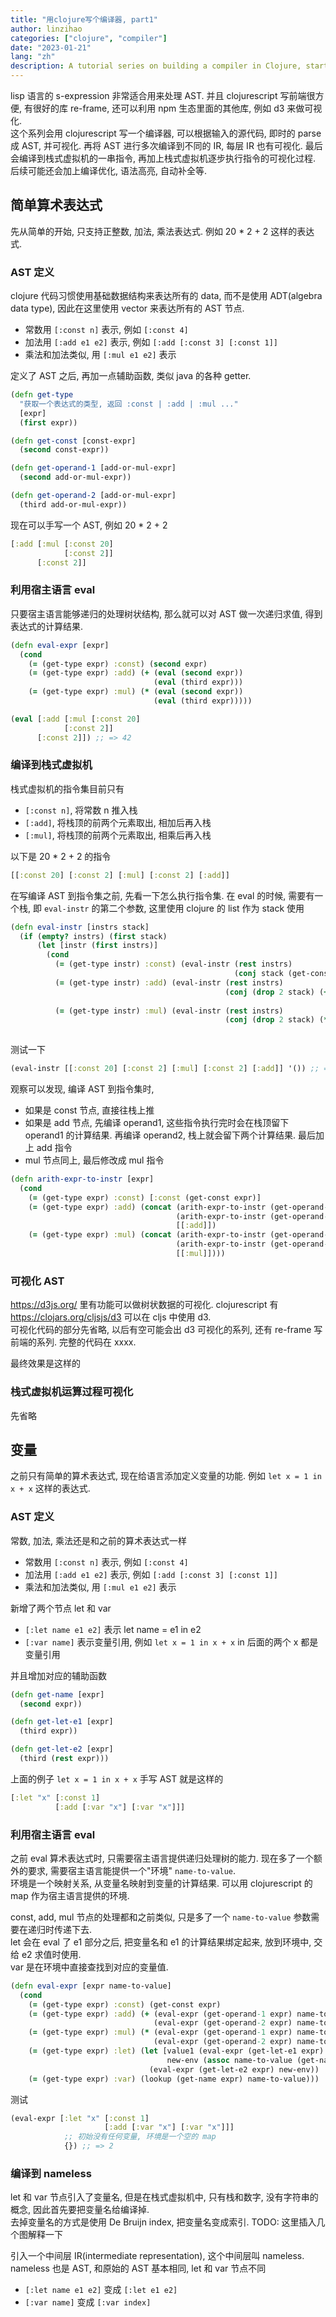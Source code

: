 ```yaml
---
title: "用clojure写个编译器, part1"
author: linzihao
categories: ["clojure", "compiler"]
date: "2023-01-21"
lang: "zh"
description: A tutorial series on building a compiler in Clojure, starting with simple arithmetic expressions and progressing to more complex language features, including AST visualization and compilation to stack-based VM instructions.
---
```


lisp 语言的 s-expression 非常适合用来处理 AST. 并且 clojurescript 写前端很方便, 有很好的库 re-frame, 还可以利用 npm 生态里面的其他库, 例如 d3 来做可视化.  
这个系列会用 clojurescript 写一个编译器, 可以根据输入的源代码, 即时的 parse 成 AST, 并可视化. 再将 AST 进行多次编译到不同的 IR, 每层 IR 也有可视化. 最后会编译到栈式虚拟机的一串指令, 再加上栈式虚拟机逐步执行指令的可视化过程. 后续可能还会加上编译优化, 语法高亮, 自动补全等.  

## 简单算术表达式
先从简单的开始, 只支持正整数, 加法, 乘法表达式. 例如 20 * 2 + 2 这样的表达式.
### AST 定义
clojure 代码习惯使用基础数据结构来表达所有的 data, 而不是使用 ADT(algebra data type), 因此在这里使用 vector 来表达所有的 AST 节点.  
- 常数用 `[:const n]` 表示, 例如 `[:const 4]`
- 加法用 `[:add e1 e2]` 表示, 例如 `[:add [:const 3] [:const 1]]`
- 乘法和加法类似, 用 `[:mul e1 e2]` 表示

定义了 AST 之后, 再加一点辅助函数, 类似 java 的各种 getter.
```clojure
(defn get-type 
  "获取一个表达式的类型, 返回 :const | :add | :mul ..."
  [expr]
  (first expr))

(defn get-const [const-expr]
  (second const-expr))

(defn get-operand-1 [add-or-mul-expr]
  (second add-or-mul-expr))

(defn get-operand-2 [add-or-mul-expr]
  (third add-or-mul-expr))
```

现在可以手写一个 AST, 例如 20 * 2 + 2
```clojure
[:add [:mul [:const 20]
            [:const 2]]
      [:const 2]]
```

### 利用宿主语言 eval
只要宿主语言能够递归的处理树状结构, 那么就可以对 AST 做一次递归求值, 得到表达式的计算结果.
```clojure
(defn eval-expr [expr]
  (cond
    (= (get-type expr) :const) (second expr)
    (= (get-type expr) :add) (+ (eval (second expr))
                                (eval (third expr)))
    (= (get-type expr) :mul) (* (eval (second expr))
                                (eval (third expr)))))
```

```clojure
(eval [:add [:mul [:const 20]
            [:const 2]]
      [:const 2]]) ;; => 42
```

### 编译到栈式虚拟机
栈式虚拟机的指令集目前只有
- `[:const n]`, 将常数 n 推入栈
- `[:add]`, 将栈顶的前两个元素取出, 相加后再入栈
- `[:mul]`, 将栈顶的前两个元素取出, 相乘后再入栈
  
以下是 20 * 2 + 2 的指令
```clojure
[[:const 20] [:const 2] [:mul] [:const 2] [:add]]
```

在写编译 AST 到指令集之前, 先看一下怎么执行指令集.
在 eval 的时候, 需要有一个栈, 即 `eval-instr` 的第二个参数, 这里使用 clojure 的 list 作为 stack 使用
```clojure
(defn eval-instr [instrs stack]
  (if (empty? instrs) (first stack)
      (let [instr (first instrs)]
        (cond
          (= (get-type instr) :const) (eval-instr (rest instrs)
                                                  (conj stack (get-const instr)))
          (= (get-type instr) :add) (eval-instr (rest instrs)
                                                (conj (drop 2 stack) (+ (first stack)
                                                                        (second stack))))
          (= (get-type instr) :mul) (eval-instr (rest instrs)
                                                (conj (drop 2 stack) (* (first stack)
                                                                        (second stack)))))))
```

测试一下
```clojure
(eval-instr [[:const 20] [:const 2] [:mul] [:const 2] [:add]] '()) ;; => 42
```

观察可以发现, 编译 AST 到指令集时, 
- 如果是 const 节点, 直接往栈上推
- 如果是 add 节点, 先编译 operand1, 这些指令执行完时会在栈顶留下 operand1 的计算结果. 再编译 operand2, 栈上就会留下两个计算结果. 最后加上 add 指令
- mul 节点同上, 最后修改成 mul 指令
  
```clojure
(defn arith-expr-to-instr [expr]
  (cond
    (= (get-type expr) :const) [:const (get-const expr)]
    (= (get-type expr) :add) (concat (arith-expr-to-instr (get-operand-1 expr))
                                     (arith-expr-to-instr (get-operand-2 expr))
                                     [[:add]])
    (= (get-type expr) :mul) (concat (arith-expr-to-instr (get-operand-1 expr))
                                     (arith-expr-to-instr (get-operand-2 expr))
                                     [[:mul]])))
```

### 可视化 AST
https://d3js.org/ 里有功能可以做树状数据的可视化. clojurescript 有 https://clojars.org/cljsjs/d3 可以在 cljs 中使用 d3.  
可视化代码的部分先省略, 以后有空可能会出 d3 可视化的系列, 还有 re-frame 写前端的系列. 完整的代码在 xxxx.

最终效果是这样的

### 栈式虚拟机运算过程可视化
先省略

## 变量
之前只有简单的算术表达式, 现在给语言添加定义变量的功能. 例如 `let x = 1 in x + x` 这样的表达式.
### AST 定义
常数, 加法, 乘法还是和之前的算术表达式一样
- 常数用 `[:const n]` 表示, 例如 `[:const 4]`
- 加法用 `[:add e1 e2]` 表示, 例如 `[:add [:const 3] [:const 1]]`
- 乘法和加法类似, 用 `[:mul e1 e2]` 表示

新增了两个节点 let 和 var
- `[:let name e1 e2]` 表示 let name = e1 in e2
- `[:var name]` 表示变量引用, 例如 `let x = 1 in x + x` in 后面的两个 x 都是变量引用
  
并且增加对应的辅助函数
```clojure
(defn get-name [expr]
  (second expr))

(defn get-let-e1 [expr]
  (third expr))

(defn get-let-e2 [expr]
  (third (rest expr)))
```

上面的例子 `let x = 1 in x + x` 手写 AST 就是这样的
```clojure
[:let "x" [:const 1]
          [:add [:var "x"] [:var "x"]]]
```

### 利用宿主语言 eval
之前 eval 算术表达式时, 只需要宿主语言提供递归处理树的能力. 现在多了一个额外的要求, 需要宿主语言能提供一个"环境" `name-to-value`.  
环境是一个映射关系, 从变量名映射到变量的计算结果. 可以用 clojurescript 的 map 作为宿主语言提供的环境.

const, add, mul 节点的处理都和之前类似, 只是多了一个 `name-to-value` 参数需要在递归时传递下去.  
let 会在 eval 了 e1 部分之后, 把变量名和 e1 的计算结果绑定起来, 放到环境中, 交给 e2 求值时使用.  
var 是在环境中直接查找到对应的变量值.  
```clojure 
(defn eval-expr [expr name-to-value]
  (cond
    (= (get-type expr) :const) (get-const expr)
    (= (get-type expr) :add) (+ (eval-expr (get-operand-1 expr) name-to-value)
                                (eval-expr (get-operand-2 expr) name-to-value))
    (= (get-type expr) :mul) (* (eval-expr (get-operand-1 expr) name-to-value)
                                (eval-expr (get-operand-2 expr) name-to-value))
    (= (get-type expr) :let) (let [value1 (eval-expr (get-let-e1 expr) name-to-value)
                                   new-env (assoc name-to-value (get-name expr) value1)]
                               (eval-expr (get-let-e2 expr) new-env))
    (= (get-type expr) :var) (lookup (get-name expr) name-to-value)))
```

测试
```clojure
(eval-expr [:let "x" [:const 1]
                     [:add [:var "x"] [:var "x"]]]
            ;; 初始没有任何变量, 环境是一个空的 map
            {}) ;; => 2
```


### 编译到 nameless
let 和 var 节点引入了变量名, 但是在栈式虚拟机中, 只有栈和数字, 没有字符串的概念, 因此首先要把变量名给编译掉.  
去掉变量名的方式是使用 De Bruijn index, 把变量名变成索引. 
TODO: 这里插入几个图解释一下

引入一个中间层 IR(intermediate representation), 这个中间层叫 nameless. nameless 也是 AST, 和原始的 AST 基本相同, let 和 var 节点不同
- `[:let name e1 e2]` 变成 `[:let e1 e2]`
- `[:var name]` 变成 `[:var index]`
